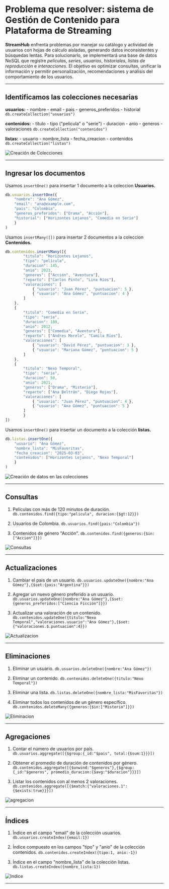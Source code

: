 # Problema que resolver: sistema de Gestión de Contenido para Plataforma de Streaming

**StreamHub** enfrenta problemas por manejar su catálogo y actividad de usuarios con hojas de cálculo aisladas, generando datos inconsistentes y búsquedas lentas. Para solucionarlo, se implementará una base de datos NoSQL que registre *películas*, *series*, *usuarios*, *historiales*, *listas de reproducción* e *interacciones*. El objetivo es optimizar consultas, unificar la información y permitir personalización, recomendaciones y análisis del comportamiento de los usuarios.

---

## Identificamos las colecciones necesarias

**usuarios:**
    - nombre
    - email
    - pais
    - generos_preferidos
    - historial
`db.createCollection("usuarios")`
  
**contenidos:**
    - titulo
    - tipo ("pelicula" o "serie")
    - duracion
    - anio
    - generos
    - valoraciones
`db.createCollection("contenidos")`

**listas:**
    - usuario
    - nombre_lista
    - fecha_creacion
    - contenidos
`db.createCollection("listas")`

![Creación de Colecciones](./img/createColletions.png)

---

## Ingresar los documentos

Usamos `insertOne()` para insertar 1 documento a la coleccion **Usuarios.**

```js
db.usuarios.insertOne({
    "nombre": "Ana Gómez",
    "email": "ana@example.com",
    "pais": "Colombia",
    "generos_preferidos": ["Drama", "Acción"],
    "historial": ["Horizontes Lejanos", "Comedia en Serie"]
    }
)
```

Usamos `insertMany([])` para insertar 2 documentos a la coleccion **Contenidos.**

```js
db.contenidos.insertMany([{
        "titulo": "Horizontes Lejanos",
        "tipo": "película",
        "duracion": 145,
        "anio": 2023,
        "generos": ["Acción", "Aventura"],
        "reparto": ["Carlos Pinto", "Lina Ríos"],
        "valoraciones": [
            { "usuario": "Juan Pérez", "puntuacion": 5 },
            { "usuario": "Ana Gómez", "puntuacion": 4 }
        ]
    },
    {
        "titulo": "Comedia en Serie",
        "tipo": "serie",
        "duracion": 180,
        "anio": 2012,
        "generos": ["Comedia", "Aventura"],
        "reparto": ["Andres Morelo", "Camila Ríos"],
        "valoraciones": [
            { "usuario": "David Pérez", "puntuacion": 3 },
            { "usuario": "Mariana Gómez", "puntuacion": 5 }
        ]
    },
    {
        "titulo": "Nexo Temporal",
        "tipo": "serie",
        "duracion": 50,
        "anio": 2021,
        "generos": ["Drama", "Misterio"],
        "reparto": ["Ana Beltrán", "Diego Rojas"],
        "valoraciones": [
            { "usuario": "Juan Pérez", "puntuacion": 4 },
            { "usuario": "Ana Gómez", "puntuacion": 5 }
        ]
        }
])
```

Usamos `insertOne()` para insertar un documento a la colección **listas.**

```js
db.listas.insertOne({
    "usuario": "Ana Gómez",
    "nombre_lista": "MisFavoritas",
    "fecha_creacion": "2025-03-03",
    "contenidos": ["Horizontes Lejanos", "Nexo Temporal"]
    }
)
```

![Creación de datos en las colecciones](./img/insertData.png)

---

## Consultas

1. Películas con más de 120 minutos de duración.
   `db.contenidos.find({tipo:"pelicula", duracion:{$gt:12}})`

2. Usuarios de Colombia.
   `db.usuarios.find({pais:"Colombia"})`

3. Contenidos de género "Acción".
   `db.contenidos.find({generos:{$in:["Accion"]}})`

![Consultas](./img/consultas.png)

---

## Actualizaciones

1. Cambiar el pais de un usuario.
   `db.usuarios.updateOne({nombre:"Ana Gómez"},{$set:{pais:"Argentina"}})`

2. Agregar un nuevo género preferido a un usuario.
   `db.usuarios.updateOne({nombre:"Ana Gómez"},{$set:{generos_preferidos:["Ciencia Ficción"]}})`

3. Actualizar una valoración de un contenido.
   `db.contenidos.updateOne({titulo:"Nexo Temporal","valoraciones.usuario":"Ana Gómez"},{$set:{"valoraciones.$.puntuacion":4}})`

![Actualizacion](./img/actualizacion.png)

---

## Eliminaciones

1. Eliminar un usuario.
   `db.usuarios.deleteOne({nombre:"Ana Gómez"})`

2. Eliminar un contenido.
   `db.contenidos.deleteOne({titulo:"Nexo Temporal"})`

3. Eliminar una lista.
   `db.listas.deleteOne({nombre_lista:"MisFavoritas"})`

4. Eliminar todos los contenidos de un género específico.
   `db.contenidos.deleteMany({generos:{$in:["Misterio"]}})`

![Eliminacion](./img/eliminacion.png)

---

## Agregaciones

1. Contar el número de usuarios por país.
   `db.usuarios.aggregate([{$group:{_id:"$pais", total:{$sum:1}}}])`

2. Obtener el promedio de duración de contenidos por género.
   `db.contenidos.aggregate([{$unwind:"$generos"},{$group:{_id:"$generos", promedio_duracion:{$avg:"$duracion"}}}])`

3. Listar los contenidos con al menos 2 valoraciones.
   `db.contenidos.aggregate([{$match:{"valoraciones.1":{$exists:true}}}])`

![agregacion](./img/agregacion.png)

---

## Índices

1. Índice en el campo "email" de la colección usuarios.
   `db.usuarios.createIndex({email:1})`

2. Índice compuesto en los campos "tipo" y "anio" de la colección contenidos.
   `db.contenidos.createIndex({tipo:1, anio:-1})`

3. Índice en el campo "nombre_lista" de la colección listas.
   `db.listas.createIndex({nombre_lista:1})`

![Indice](./img/indice.png)

---
